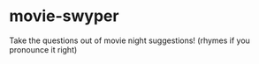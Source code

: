 # movie-swyper
Take the questions out of movie night suggestions! (rhymes if you pronounce it right)
